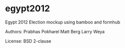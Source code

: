 egypt2012
=========

Egypt 2012 Election mockup using bamboo and formhub

Authors:
Prabhas Pokharel
Matt Berg
Larry Weya

License: BSD 2-clause

